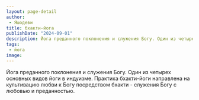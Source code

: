 ```yaml
---
layout: page-detail
author:
 - Яшодеви
title: бхакти-йога
publishDate: "2024-09-01"
description: Йога преданного поклонения и служения Богу. Один из четырех основных видов йоги в индуизме. Практика бхакти-йоги направлена на культивацию любви к Богу посредством бхакти - служения Богу с любовью и преданностью.
tags:
 - йога
image: 
---
```


Йога преданного поклонения и служения Богу. Один из четырех основных видов йоги в индуизме. Практика бхакти-йоги направлена на культивацию любви к Богу посредством бхакти - служения Богу с любовью и преданностью.

